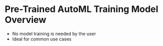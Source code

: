 # Pre-Trained AutoML Training Model Overview

* No model training is needed by the user
* Ideal for common use cases

<br>